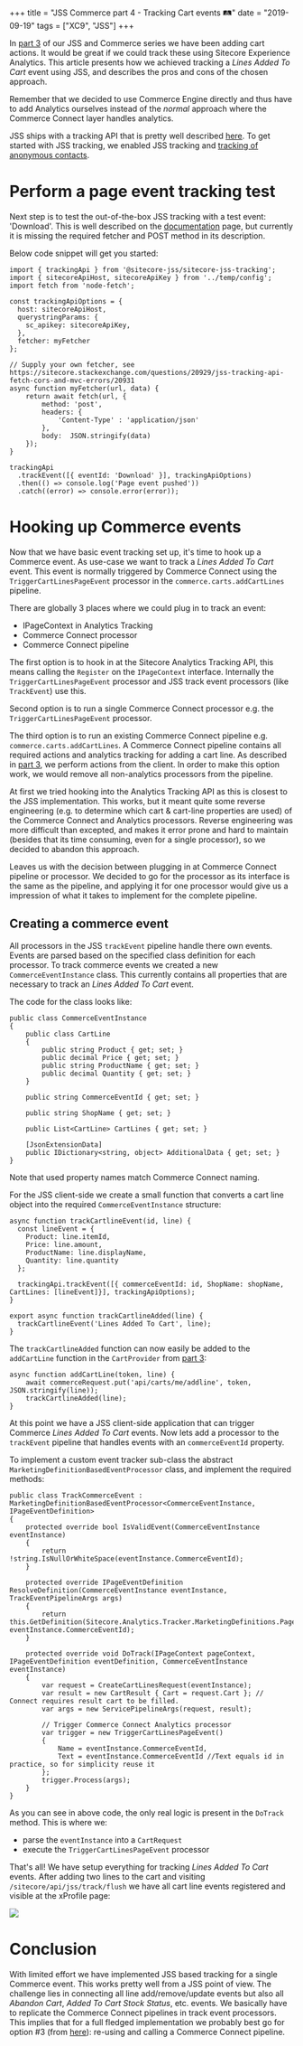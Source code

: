 +++
title = "JSS Commerce part 4 - Tracking Cart events 🛤️"
date = "2019-09-19"
tags = ["XC9", "JSS"]
+++

In [part 3](./jss_cart_actions.md) of our JSS and Commerce series we have been adding cart actions. It would be great if we could track these using Sitecore Experience Analytics.
This article presents how we achieved tracking a *Lines Added To Cart* event using JSS, and describes the pros and cons of the chosen approach.
<!--more-->

Remember that we decided to use Commerce Engine directly and thus have to add Analytics ourselves instead of the *normal* approach where the Commerce Connect layer handles analytics.

JSS ships with a tracking API that is pretty well described [here](https://jss.sitecore.com/docs/fundamentals/services/tracking).
To get started with JSS tracking, we enabled JSS tracking and [tracking of anonymous contacts](https://doc.sitecore.net/developers/xp/xconnect/xconnect-search-indexer/enable-anonymous-contact-indexing.html).

# Perform a page event tracking test
Next step is to test the out-of-the-box JSS tracking with a test event: 'Download'.
This is well described on the [documentation](https://jss.sitecore.com/docs/fundamentals/services/tracking) page, but currently it is missing the required fetcher and POST method in its description.

Below code snippet will get you started:
```
import { trackingApi } from '@sitecore-jss/sitecore-jss-tracking';
import { sitecoreApiHost, sitecoreApiKey } from '../temp/config';
import fetch from 'node-fetch';

const trackingApiOptions = {
  host: sitecoreApiHost,
  querystringParams: {
    sc_apikey: sitecoreApiKey,
  },
  fetcher: myFetcher
};

// Supply your own fetcher, see https://sitecore.stackexchange.com/questions/20929/jss-tracking-api-fetch-cors-and-mvc-errors/20931
async function myFetcher(url, data) {
    return await fetch(url, {
        method: 'post', 
        headers: {
            'Content-Type' : 'application/json'
        }, 
        body:  JSON.stringify(data)
    });
}

trackingApi
  .trackEvent([{ eventId: 'Download' }], trackingApiOptions)
  .then(() => console.log('Page event pushed'))
  .catch((error) => console.error(error));
```

# Hooking up Commerce events
Now that we have basic event tracking set up, it's time to hook up a Commerce event.
As use-case we want to track a *Lines Added To Cart* event. This event is normally triggered by Commerce Connect using the `TriggerCartLinesPageEvent` processor in the `commerce.carts.addCartLines` pipeline.

There are globally 3 places where we could plug in to track an event:

- IPageContext in Analytics Tracking
- Commerce Connect processor
- Commerce Connect pipeline <a id="option-3"></a>

The first option is to hook in at the Sitecore Analytics Tracking API, this means calling the `Register` on the `IPageContext` interface.
Internally the `TriggerCartLinesPageEvent` processor and JSS track event processors (like `TrackEvent`) use this.

Second option is to run a single Commerce Connect processor e.g. the `TriggerCartLinesPageEvent` processor.

The third option is to run an existing Commerce Connect pipeline e.g. `commerce.carts.addCartLines`. A Commerce Connect pipeline contains all required actions and analytics tracking for adding a cart line. As described in [part 3](./jss_cart_actions.md), we perform actions from the client. In order to make this option work, we would remove all non-analytics processors from the pipeline.

At first we tried hooking into the Analytics Tracking API as this is closest to the JSS implementation. This works, but it meant quite some reverse engineering (e.g. to determine which cart & cart-line properties are used) of the Commerce Connect and Analytics processors.
Reverse engineering was more difficult than excepted, and makes it error prone and hard to maintain (besides that its time consuming, even for a single processor), so we decided to abandon this approach.

Leaves us with the decision between plugging in at Commerce Connect pipeline or processor.
We decided to go for the processor as its interface is the same as the pipeline, and applying it for one processor would give us a impression of what it takes to implement for the complete pipeline.

## Creating a commerce event
All processors in the JSS `trackEvent` pipeline handle there own events. Events are parsed based on the specified class definition for each processor.
To track commerce events we created a new `CommerceEventInstance` class. This currently contains all properties that are necessary to track an *Lines Added To Cart* event. 

The code for the class looks like:
```
public class CommerceEventInstance
{
    public class CartLine
    {
        public string Product { get; set; }
        public decimal Price { get; set; }
        public string ProductName { get; set; }
        public decimal Quantity { get; set; }
    }

    public string CommerceEventId { get; set; }

    public string ShopName { get; set; }

    public List<CartLine> CartLines { get; set; }

    [JsonExtensionData]
    public IDictionary<string, object> AdditionalData { get; set; }
}
```
Note that used property names match Commerce Connect naming.


For the JSS client-side we create a small function that converts a cart line object into the required `CommerceEventInstance` structure:
```
async function trackCartlineEvent(id, line) {
  const lineEvent = {
    Product: line.itemId,
    Price: line.amount,
    ProductName: line.displayName,
    Quantity: line.quantity
  };

  trackingApi.trackEvent([{ commerceEventId: id, ShopName: shopName, CartLines: [lineEvent]}], trackingApiOptions);
}

export async function trackCartlineAdded(line) {
  trackCartlineEvent('Lines Added To Cart', line);
}
```

The `trackCartlineAdded` function can now easily be added to the `addCartLine` function in the `CartProvider` from [part 3](./jss_cart_actions.md):
```
async function addCartLine(token, line) {
    await commerceRequest.put('api/carts/me/addline', token, JSON.stringify(line));
    trackCartlineAdded(line);
}
```
At this point we have a JSS client-side application that can trigger Commerce *Lines Added To Cart* events. 
Now lets add a processor to the `trackEvent` pipeline that handles events with an `commerceEventId` property.

To implement a custom event tracker sub-class the abstract `MarketingDefinitionBasedEventProcessor` class, and implement the required methods:
```
public class TrackCommerceEvent : MarketingDefinitionBasedEventProcessor<CommerceEventInstance, IPageEventDefinition>
{
    protected override bool IsValidEvent(CommerceEventInstance eventInstance)
    {
        return !string.IsNullOrWhiteSpace(eventInstance.CommerceEventId);
    }

    protected override IPageEventDefinition ResolveDefinition(CommerceEventInstance eventInstance, TrackEventPipelineArgs args)
    {
        return this.GetDefinition(Sitecore.Analytics.Tracker.MarketingDefinitions.PageEvents, eventInstance.CommerceEventId);
    }

    protected override void DoTrack(IPageContext pageContext, IPageEventDefinition eventDefinition, CommerceEventInstance eventInstance)
    {
        var request = CreateCartLinesRequest(eventInstance);
        var result = new CartResult { Cart = request.Cart }; // Connect requires result cart to be filled.
        var args = new ServicePipelineArgs(request, result);

        // Trigger Commerce Connect Analytics processor
        var trigger = new TriggerCartLinesPageEvent()
        {
            Name = eventInstance.CommerceEventId,
            Text = eventInstance.CommerceEventId //Text equals id in practice, so for simplicity reuse it
        };
        trigger.Process(args);
    }
}
```
As you can see in above code, the only real logic is present in the `DoTrack` method. This is where we:

- parse the `eventInstance` into a `CartRequest`
- execute the `TriggerCartLinesPageEvent` processor

That's all! We have setup everything for tracking *Lines Added To Cart* events.
After adding two lines to the cart and visiting `/sitecore/api/jss/track/flush` we have all cart line events registered and visible at the xProfile page:

![](/jss_track_cartline_event.png)

# Conclusion
With limited effort we have implemented JSS based tracking for a single Commerce event.
This works pretty well from a JSS point of view. The challenge lies in connecting all line add/remove/update events but also all *Abandon Cart*, *Added To Cart Stock Status*, etc. events. We basically have to replicate the Commerce Connect pipelines in track event processors. This implies that for a full fledged implementation we probably best go for option #3 (from [here](#option-3)): re-using and calling a Commerce Connect pipeline.
